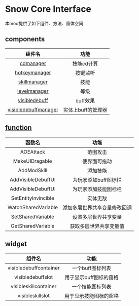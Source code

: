 # Snow Core Interface

本mod提供了如下组件、方法、窗体空间



## components

|                            组件名                            |        功能        |
| :----------------------------------------------------------: | :----------------: |
|            [cdmanager](./components/cdmanager.md)            |     技能cd计算     |
|        [hotkeymanager](./components/hotkeymanager.md)        |      按键监听      |
|         [skillmanager](./components/skillmanager.md)         |        技能        |
|         [levelmanager](./components/levelmanager.md)         |        等级        |
|        [visibledebuff](./components/visibledebuff.md)        |      buff效果      |
| [visibledebuffmanager](./components/visibledebuffmanager.md) | 实体上buff的管理器 |

## [function](./funcions.md)

|       函数名        |             功能             |
| :-----------------: | :--------------------------: |
|      AOEAttack      |           范围攻击           |
|   MakeUIDragable    |         使界面可拖动         |
|     AddModSkill     |           添加技能           |
| AddVisibleDebuffUI  |     为玩家添加buff图标栏     |
| AddVisibleDebuffUI  |     为玩家添加技能图标栏     |
| SetEntityInvincible |           实体无敌           |
| WatchSharedVariable | 添加多层世界共享变量修改回调 |
|  SetSharedVariable  |     设置多层世界共享变量     |
|  GetSharedVariable  |    获取多层世界共享变量值    |

## widget

|         组件名         |          功能          |
| :--------------------: | :--------------------: |
| visibledebuffcontainer |    一个buff图标列表    |
|   visibledebuffslot    | 用于显示buff图标的窗格 |
| visibleskillcontainer  |    一个技能图标列表    |
|    visibleskillslot    | 用于显示技能图标的窗格 |